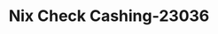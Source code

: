---
f_zip-code: 91402
f_state-code: CA
title: Nix Check Cashing-23036
f_phone: 818-895-3274
f_city-only: Panorama City
f_address: 8400 Van Nuys Boulevard Panorama City
f_location-unique-id: '23036'
slug: nix-check-cashing-23036
updated-on: '2024-05-30T13:46:58.046Z'
created-on: '2024-05-30T13:36:59.803Z'
published-on: '2024-05-30T13:54:32.469Z'
f_city-state: cms/city/panorama-city-ca.md
f_company: cms/company/nix-check-cashing.md
f_state: cms/state/california.md
layout: '[payday-loan].html'
tags: payday-loan
---